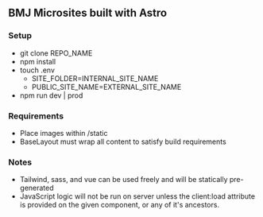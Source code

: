 ## BMJ Microsites built with Astro

### Setup

-   git clone REPO_NAME
-   npm install
-   touch .env
    -   SITE_FOLDER=INTERNAL_SITE_NAME
    -   PUBLIC_SITE_NAME=EXTERNAL_SITE_NAME
-   npm run dev | prod

### Requirements

-   Place images within /static
-   BaseLayout must wrap all content to satisfy build requirements

### Notes

-   Tailwind, sass, and vue can be used freely and will be statically pre-generated
-   JavaScript logic will not be run on server unless the client:load attribute is provided on the given component, or any of it's ancestors.
